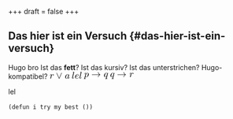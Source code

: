 +++
draft = false
+++

## Das hier ist ein Versuch {#das-hier-ist-ein-versuch}

Hugo bro
Ist das **fett**?
Ist das <span class="underline">kursiv</span>?
Ist das <span class="underline">unterstrichen</span>?
Hugo-kompatibel?
<img src="/ltximg/example_1305c7e5d25a7547d11b2c66ad2bbb9b08e42e4f.png" alt="example_1305c7e5d25a7547d11b2c66ad2bbb9b08e42e4f.png" />
<img src="/ltximg/example_bd90d936541c6d8adddf0709ed79c17ea2dc5be9.png" alt="example_bd90d936541c6d8adddf0709ed79c17ea2dc5be9.png" />
<img src="/ltximg/example_fb891be1504b6682adbe8388482fcc9a420fc8a7.png" alt="example_fb891be1504b6682adbe8388482fcc9a420fc8a7.png" />
<img src="/ltximg/example_1b8aa0e63af76143da3313712766b0df2141fdc2.png" alt="example_1b8aa0e63af76143da3313712766b0df2141fdc2.png" />

lel

```elisp
(defun i try my best ())
```